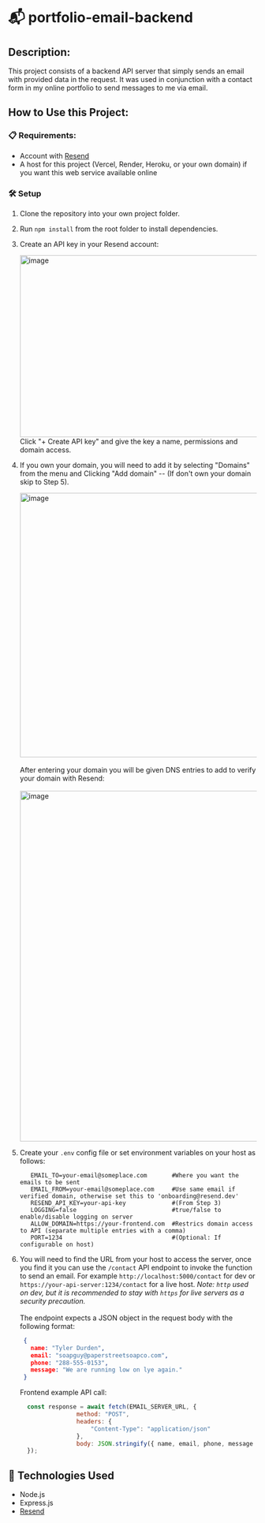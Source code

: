 # 📬 portfolio-email-backend

## Description:
This project consists of a backend API server that simply sends an email with provided 
data in the request.  It was used in conjunction with a contact form in my online portfolio 
to send messages to me via email.

## How to Use this Project:
### 📋 Requirements:
- Account with [Resend](https://www.resend.com)
- A host for this project (Vercel, Render, Heroku, or your own domain) if you want this web service available online

### 🛠 Setup
1. Clone the repository into your own project folder.
2. Run `npm install` from the root folder to install dependencies.
3. Create an API key in your Resend account:
   
   <img width="1318" height="369" alt="image" src="https://github.com/user-attachments/assets/37ea573e-70ae-46b8-a744-c1bb9ed928cf" />
   Click "+ Create API key" and give the key a name, permissions and domain access.
   
5. If you own your domain, you will need to add it by selecting "Domains" from the menu and Clicking "Add domain" -- (If don't own your domain skip to Step 5).
   
   <img width="860" height="536" alt="image" src="https://github.com/user-attachments/assets/d11ee406-31ce-452c-b8f6-8b0429f107df" />
   <br><br>
   After entering your domain you will be given DNS entries to add to verify your domain with Resend:
   <br><br>
   <img width="1198" height="711" alt="image" src="https://github.com/user-attachments/assets/7fac5efc-f2cf-4376-b124-5dc30c419dfd" />
   
6. Create your `.env` config file or set environment variables on your host as follows:
    ```
       EMAIL_TO=your-email@someplace.com       #Where you want the emails to be sent
       EMAIL_FROM=your-email@someplace.com     #Use same email if verified domain, otherwise set this to 'onboarding@resend.dev'
       RESEND_API_KEY=your-api-key             #(From Step 3)
       LOGGING=false                           #true/false to enable/disable logging on server
       ALLOW_DOMAIN=https://your-frontend.com  #Restrics domain access to API (separate multiple entries with a comma)
       PORT=1234                               #(Optional: If configurable on host)
    ```
7. You will need to find the URL from your host to access the server, once you find it you can use the `/contact` API endpoint to invoke the function to send an email. For example `http://localhost:5000/contact` for dev or `https://your-api-server:1234/contact` for a live host.  _Note: `http` used on dev, but it is recommended to stay with `https` for live servers as a security precaution._<br><br>
   The endpoint expects a JSON object in the request body with the following format:
    ```json
     {
       name: "Tyler Durden",
       email: "soapguy@paperstreetsoapco.com",
       phone: "288-555-0153",
       message: "We are running low on lye again."
     }
    ```
   Frontend example API call:
    ```js
      const response = await fetch(EMAIL_SERVER_URL, {
                    method: "POST",
                    headers: {
                        "Content-Type": "application/json"
                    },
                    body: JSON.stringify({ name, email, phone, message })
      });
    ```

## 🤖 Technologies Used
- Node.js
- Express.js
- [Resend](https://www.resend.com)
